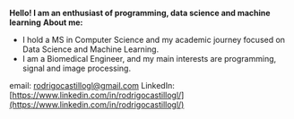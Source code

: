 **Hello! I am an enthusiast of programming, data science and machine learning**
**About me:**
* I hold a MS in Computer Science and my academic journey focused on Data Science and Machine Learning.
* I am a Biomedical Engineer, and my main interests are programming, signal and image processing.

email: [rodrigocastillogl@gmail.com](rodrigocastillogl@gmail.com)
LinkedIn: [https://www.linkedin.com/in/rodrigocastillogl/](https://www.linkedin.com/in/rodrigocastillogl/)
